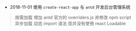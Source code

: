 *  2018-11-01  使用 `create-react-app` 与 `antd` 开发后台管理系统 
>  按需加载  增加 antd 官方的 overriders.js 并修改 npm script   
>  异步加载  动态 import 语法 现并没有使用 react Loadable
